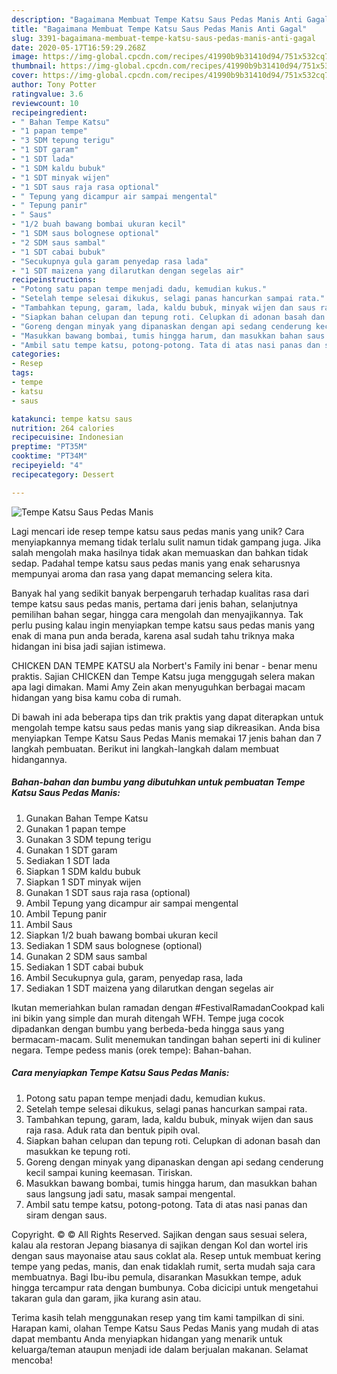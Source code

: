 ```yaml
---
description: "Bagaimana Membuat Tempe Katsu Saus Pedas Manis Anti Gagal"
title: "Bagaimana Membuat Tempe Katsu Saus Pedas Manis Anti Gagal"
slug: 3391-bagaimana-membuat-tempe-katsu-saus-pedas-manis-anti-gagal
date: 2020-05-17T16:59:29.268Z
image: https://img-global.cpcdn.com/recipes/41990b9b31410d94/751x532cq70/tempe-katsu-saus-pedas-manis-foto-resep-utama.jpg
thumbnail: https://img-global.cpcdn.com/recipes/41990b9b31410d94/751x532cq70/tempe-katsu-saus-pedas-manis-foto-resep-utama.jpg
cover: https://img-global.cpcdn.com/recipes/41990b9b31410d94/751x532cq70/tempe-katsu-saus-pedas-manis-foto-resep-utama.jpg
author: Tony Potter
ratingvalue: 3.6
reviewcount: 10
recipeingredient:
- " Bahan Tempe Katsu"
- "1 papan tempe"
- "3 SDM tepung terigu"
- "1 SDT garam"
- "1 SDT lada"
- "1 SDM kaldu bubuk"
- "1 SDT minyak wijen"
- "1 SDT saus raja rasa optional"
- " Tepung yang dicampur air sampai mengental"
- " Tepung panir"
- " Saus"
- "1/2 buah bawang bombai ukuran kecil"
- "1 SDM saus bolognese optional"
- "2 SDM saus sambal"
- "1 SDT cabai bubuk"
- "Secukupnya gula garam penyedap rasa lada"
- "1 SDT maizena yang dilarutkan dengan segelas air"
recipeinstructions:
- "Potong satu papan tempe menjadi dadu, kemudian kukus."
- "Setelah tempe selesai dikukus, selagi panas hancurkan sampai rata."
- "Tambahkan tepung, garam, lada, kaldu bubuk, minyak wijen dan saus raja rasa. Aduk rata dan bentuk pipih oval."
- "Siapkan bahan celupan dan tepung roti. Celupkan di adonan basah dan masukkan ke tepung roti."
- "Goreng dengan minyak yang dipanaskan dengan api sedang cenderung kecil sampai kuning keemasan. Tiriskan."
- "Masukkan bawang bombai, tumis hingga harum, dan masukkan bahan saus langsung jadi satu, masak sampai mengental."
- "Ambil satu tempe katsu, potong-potong. Tata di atas nasi panas dan siram dengan saus."
categories:
- Resep
tags:
- tempe
- katsu
- saus

katakunci: tempe katsu saus 
nutrition: 264 calories
recipecuisine: Indonesian
preptime: "PT35M"
cooktime: "PT34M"
recipeyield: "4"
recipecategory: Dessert

---
```



![Tempe Katsu Saus Pedas Manis](https://img-global.cpcdn.com/recipes/41990b9b31410d94/751x532cq70/tempe-katsu-saus-pedas-manis-foto-resep-utama.jpg)

Lagi mencari ide resep tempe katsu saus pedas manis yang unik? Cara menyiapkannya memang tidak terlalu sulit namun tidak gampang juga. Jika salah mengolah maka hasilnya tidak akan memuaskan dan bahkan tidak sedap. Padahal tempe katsu saus pedas manis yang enak seharusnya mempunyai aroma dan rasa yang dapat memancing selera kita.

Banyak hal yang sedikit banyak berpengaruh terhadap kualitas rasa dari tempe katsu saus pedas manis, pertama dari jenis bahan, selanjutnya pemilihan bahan segar, hingga cara mengolah dan menyajikannya. Tak perlu pusing kalau ingin menyiapkan tempe katsu saus pedas manis yang enak di mana pun anda berada, karena asal sudah tahu triknya maka hidangan ini bisa jadi sajian istimewa.

CHICKEN DAN TEMPE KATSU ala Norbert&#39;s Family ini benar - benar menu praktis. Sajian CHICKEN dan Tempe Katsu juga menggugah selera makan apa lagi dimakan. Mami Amy Zein akan menyuguhkan berbagai macam hidangan yang bisa kamu coba di rumah.


Di bawah ini ada beberapa tips dan trik praktis yang dapat diterapkan untuk mengolah tempe katsu saus pedas manis yang siap dikreasikan. Anda bisa menyiapkan Tempe Katsu Saus Pedas Manis memakai 17 jenis bahan dan 7 langkah pembuatan. Berikut ini langkah-langkah dalam membuat hidangannya.

<!--inarticleads1-->

##### Bahan-bahan dan bumbu yang dibutuhkan untuk pembuatan Tempe Katsu Saus Pedas Manis:

1. Gunakan  Bahan Tempe Katsu
1. Gunakan 1 papan tempe
1. Gunakan 3 SDM tepung terigu
1. Gunakan 1 SDT garam
1. Sediakan 1 SDT lada
1. Siapkan 1 SDM kaldu bubuk
1. Siapkan 1 SDT minyak wijen
1. Gunakan 1 SDT saus raja rasa (optional)
1. Ambil  Tepung yang dicampur air sampai mengental
1. Ambil  Tepung panir
1. Ambil  Saus
1. Siapkan 1/2 buah bawang bombai ukuran kecil
1. Sediakan 1 SDM saus bolognese (optional)
1. Gunakan 2 SDM saus sambal
1. Sediakan 1 SDT cabai bubuk
1. Ambil Secukupnya gula, garam, penyedap rasa, lada
1. Sediakan 1 SDT maizena yang dilarutkan dengan segelas air


Ikutan memeriahkan bulan ramadan dengan #FestivalRamadanCookpad kali ini bikin yang simple dan murah ditengah WFH. Tempe juga cocok dipadankan dengan bumbu yang berbeda-beda hingga saus yang bermacam-macam. Sulit menemukan tandingan bahan seperti ini di kuliner negara. Tempe pedess manis (orek tempe): Bahan-bahan. 

<!--inarticleads2-->

##### Cara menyiapkan Tempe Katsu Saus Pedas Manis:

1. Potong satu papan tempe menjadi dadu, kemudian kukus.
1. Setelah tempe selesai dikukus, selagi panas hancurkan sampai rata.
1. Tambahkan tepung, garam, lada, kaldu bubuk, minyak wijen dan saus raja rasa. Aduk rata dan bentuk pipih oval.
1. Siapkan bahan celupan dan tepung roti. Celupkan di adonan basah dan masukkan ke tepung roti.
1. Goreng dengan minyak yang dipanaskan dengan api sedang cenderung kecil sampai kuning keemasan. Tiriskan.
1. Masukkan bawang bombai, tumis hingga harum, dan masukkan bahan saus langsung jadi satu, masak sampai mengental.
1. Ambil satu tempe katsu, potong-potong. Tata di atas nasi panas dan siram dengan saus.


Copyright. © © All Rights Reserved. Sajikan dengan saus sesuai selera, kalau ala restoran Jepang biasanya di sajikan dengan Kol dan wortel iris dengan saus mayonaise atau saus coklat ala. Resep untuk membuat kering tempe yang pedas, manis, dan enak tidaklah rumit, serta mudah saja cara membuatnya. Bagi Ibu-ibu pemula, disarankan Masukkan tempe, aduk hingga tercampur rata dengan bumbunya. Coba dicicipi untuk mengetahui takaran gula dan garam, jika kurang asin atau. 

Terima kasih telah menggunakan resep yang tim kami tampilkan di sini. Harapan kami, olahan Tempe Katsu Saus Pedas Manis yang mudah di atas dapat membantu Anda menyiapkan hidangan yang menarik untuk keluarga/teman ataupun menjadi ide dalam berjualan makanan. Selamat mencoba!

